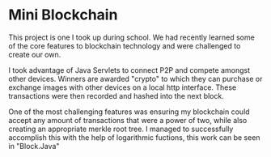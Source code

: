 # Mini Blockchain
This project is one I took up during school. We had recently learned some of the core features to blockchain technology and were challenged to create our own.

I took advantage of Java Servlets to connect P2P and compete amongst other devices. Winners are awarded "crypto" to which they can purchase or exchange images with other devices on a local http interface. These transactions were then recorded and hashed into the next block.

One of the most challenging features was ensuring my blockchain could accept any amount of transactions that were a power of two, while also creating an appropriate merkle root tree. I managed to successfully accomplish this with the help of logarithmic fuctions, this work can be seen in "Block.Java"
